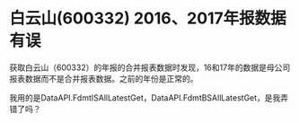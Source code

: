 # 白云山(600332) 2016、2017年报数据有误

获取白云山（600332）的年报的合并报表数据时发现，16和17年的数据是母公司报表数据而不是合并报表数据。之前的年份是正常的。

我用的是DataAPI.FdmtISAllLatestGet，DataAPI.FdmtBSAllLatestGet，是我弄错了吗？